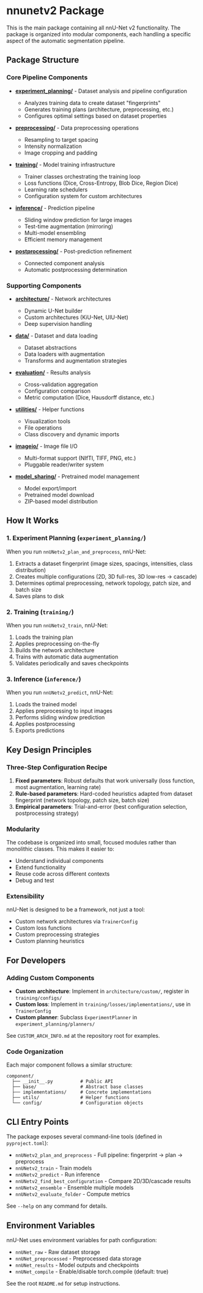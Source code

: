 # nnunetv2 Package

This is the main package containing all nnU-Net v2 functionality. The package is organized into modular components, each handling a specific aspect of the automatic segmentation pipeline.

## Package Structure

### Core Pipeline Components

- **[experiment_planning/](experiment_planning/)** - Dataset analysis and pipeline configuration
  - Analyzes training data to create dataset "fingerprints"
  - Generates training plans (architecture, preprocessing, etc.)
  - Configures optimal settings based on dataset properties

- **[preprocessing/](preprocessing/)** - Data preprocessing operations
  - Resampling to target spacing
  - Intensity normalization
  - Image cropping and padding

- **[training/](training/)** - Model training infrastructure
  - Trainer classes orchestrating the training loop
  - Loss functions (Dice, Cross-Entropy, Blob Dice, Region Dice)
  - Learning rate schedulers
  - Configuration system for custom architectures

- **[inference/](inference/)** - Prediction pipeline
  - Sliding window prediction for large images
  - Test-time augmentation (mirroring)
  - Multi-model ensembling
  - Efficient memory management

- **[postprocessing/](postprocessing/)** - Post-prediction refinement
  - Connected component analysis
  - Automatic postprocessing determination

### Supporting Components

- **[architecture/](architecture/)** - Network architectures
  - Dynamic U-Net builder
  - Custom architectures (KiU-Net, UIU-Net)
  - Deep supervision handling

- **[data/](data/)** - Dataset and data loading
  - Dataset abstractions
  - Data loaders with augmentation
  - Transforms and augmentation strategies

- **[evaluation/](evaluation/)** - Results analysis
  - Cross-validation aggregation
  - Configuration comparison
  - Metric computation (Dice, Hausdorff distance, etc.)

- **[utilities/](utilities/)** - Helper functions
  - Visualization tools
  - File operations
  - Class discovery and dynamic imports

- **[imageio/](imageio/)** - Image file I/O
  - Multi-format support (NIfTI, TIFF, PNG, etc.)
  - Pluggable reader/writer system

- **[model_sharing/](model_sharing/)** - Pretrained model management
  - Model export/import
  - Pretrained model download
  - ZIP-based model distribution

## How It Works

### 1. Experiment Planning (`experiment_planning/`)

When you run `nnUNetv2_plan_and_preprocess`, nnU-Net:
1. Extracts a dataset fingerprint (image sizes, spacings, intensities, class distribution)
2. Creates multiple configurations (2D, 3D full-res, 3D low-res → cascade)
3. Determines optimal preprocessing, network topology, patch size, and batch size
4. Saves plans to disk

### 2. Training (`training/`)

When you run `nnUNetv2_train`, nnU-Net:
1. Loads the training plan
2. Applies preprocessing on-the-fly
3. Builds the network architecture
4. Trains with automatic data augmentation
5. Validates periodically and saves checkpoints

### 3. Inference (`inference/`)

When you run `nnUNetv2_predict`, nnU-Net:
1. Loads the trained model
2. Applies preprocessing to input images
3. Performs sliding window prediction
4. Applies postprocessing
5. Exports predictions

## Key Design Principles

### Three-Step Configuration Recipe

1. **Fixed parameters**: Robust defaults that work universally (loss function, most augmentation, learning rate)
2. **Rule-based parameters**: Hard-coded heuristics adapted from dataset fingerprint (network topology, patch size, batch size)
3. **Empirical parameters**: Trial-and-error (best configuration selection, postprocessing strategy)

### Modularity

The codebase is organized into small, focused modules rather than monolithic classes. This makes it easier to:
- Understand individual components
- Extend functionality
- Reuse code across different contexts
- Debug and test

### Extensibility

nnU-Net is designed to be a framework, not just a tool:
- Custom network architectures via `TrainerConfig`
- Custom loss functions
- Custom preprocessing strategies
- Custom planning heuristics

## For Developers

### Adding Custom Components

- **Custom architecture**: Implement in `architecture/custom/`, register in `training/configs/`
- **Custom loss**: Implement in `training/losses/implementations/`, use in `TrainerConfig`
- **Custom planner**: Subclass `ExperimentPlanner` in `experiment_planning/planners/`

See `CUSTOM_ARCH_INFO.md` at the repository root for examples.

### Code Organization

Each major component follows a similar structure:
```
component/
  ├── __init__.py          # Public API
  ├── base/                # Abstract base classes
  ├── implementations/     # Concrete implementations
  ├── utils/               # Helper functions
  └── config/              # Configuration objects
```

## CLI Entry Points

The package exposes several command-line tools (defined in `pyproject.toml`):

- `nnUNetv2_plan_and_preprocess` - Full pipeline: fingerprint → plan → preprocess
- `nnUNetv2_train` - Train models
- `nnUNetv2_predict` - Run inference
- `nnUNetv2_find_best_configuration` - Compare 2D/3D/cascade results
- `nnUNetv2_ensemble` - Ensemble multiple models
- `nnUNetv2_evaluate_folder` - Compute metrics

See `--help` on any command for details.

## Environment Variables

nnU-Net uses environment variables for path configuration:

- `nnUNet_raw` - Raw dataset storage
- `nnUNet_preprocessed` - Preprocessed data storage  
- `nnUNet_results` - Model outputs and checkpoints
- `nnUNet_compile` - Enable/disable torch.compile (default: true)

See the root `README.md` for setup instructions.
